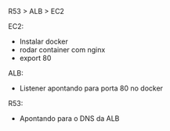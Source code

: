 R53 > ALB > EC2

EC2: 
 - Instalar docker
 - rodar container com nginx
 - export 80

ALB: 
 - Listener apontando para porta 80 no docker

R53:
 - Apontando para o DNS da ALB